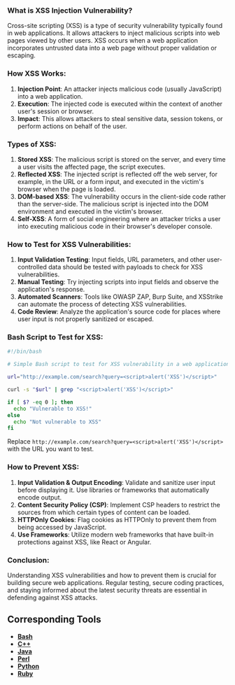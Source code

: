### What is XSS Injection Vulnerability?

Cross-site scripting (XSS) is a type of security vulnerability typically found in web applications. It allows attackers to inject malicious scripts into web pages viewed by other users. XSS occurs when a web application incorporates untrusted data into a web page without proper validation or escaping.

### How XSS Works:

1. **Injection Point**: An attacker injects malicious code (usually JavaScript) into a web application.
2. **Execution**: The injected code is executed within the context of another user's session or browser.
3. **Impact**: This allows attackers to steal sensitive data, session tokens, or perform actions on behalf of the user.

### Types of XSS:

1. **Stored XSS**: The malicious script is stored on the server, and every time a user visits the affected page, the script executes.
2. **Reflected XSS**: The injected script is reflected off the web server, for example, in the URL or a form input, and executed in the victim's browser when the page is loaded.
3. **DOM-based XSS**: The vulnerability occurs in the client-side code rather than the server-side. The malicious script is injected into the DOM environment and executed in the victim's browser.
4. **Self-XSS**: A form of social engineering where an attacker tricks a user into executing malicious code in their browser's developer console.

### How to Test for XSS Vulnerabilities:

1. **Input Validation Testing**: Input fields, URL parameters, and other user-controlled data should be tested with payloads to check for XSS vulnerabilities.
2. **Manual Testing**: Try injecting scripts into input fields and observe the application's response.
3. **Automated Scanners**: Tools like OWASP ZAP, Burp Suite, and XSStrike can automate the process of detecting XSS vulnerabilities.
4. **Code Review**: Analyze the application's source code for places where user input is not properly sanitized or escaped.

### Bash Script to Test for XSS:

```bash
#!/bin/bash

# Simple Bash script to test for XSS vulnerability in a web application

url="http://example.com/search?query=<script>alert('XSS')</script>"

curl -s "$url" | grep "<script>alert('XSS')</script>"

if [ $? -eq 0 ]; then
  echo "Vulnerable to XSS!"
else
  echo "Not vulnerable to XSS"
fi
```

Replace `http://example.com/search?query=<script>alert('XSS')</script>` with the URL you want to test.

### How to Prevent XSS:

1. **Input Validation & Output Encoding**: Validate and sanitize user input before displaying it. Use libraries or frameworks that automatically encode output.
2. **Content Security Policy (CSP)**: Implement CSP headers to restrict the sources from which certain types of content can be loaded.
3. **HTTPOnly Cookies**: Flag cookies as HTTPOnly to prevent them from being accessed by JavaScript.
4. **Use Frameworks**: Utilize modern web frameworks that have built-in protections against XSS, like React or Angular.

### Conclusion:

Understanding XSS vulnerabilities and how to prevent them is crucial for building secure web applications. Regular testing, secure coding practices, and staying informed about the latest security threats are essential in defending against XSS attacks.

## Corresponding Tools

- [**Bash**](https://github.com/saidehossain/Hacking_Tools/blob/main/hacking_with_bash/xss_injection.sh)
- [**C++**](https://github.com/saidehossain/Hacking_Tools/blob/main/hacking_with_c%2B%2B/xss_injection.cpp)
- [**Java**](https://github.com/saidehossain/Hacking_Tools/blob/main/hacking_with_java/xss_injection.java)
- [**Perl**](https://github.com/saidehossain/Hacking_Tools/blob/main/hacking_with_perl/xss_injection.pl)
- [**Python**](https://github.com/saidehossain/Hacking_Tools/blob/main/hacking_with_python/xss_injection.py)
- [**Ruby**](https://github.com/saidehossain/Hacking_Tools/blob/main/hacking_with_ruby/xss_injection.rb)
